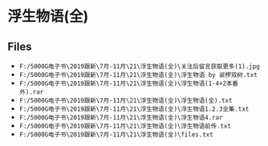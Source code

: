 # 浮生物语(全)

## Files

- `F:/5000G电子书\2019跟新\7月-11月\21\浮生物语(全)\关注后留言获取更多(1).jpg`
- `F:/5000G电子书\2019跟新\7月-11月\21\浮生物语(全)\浮生物语 by 裟椤双树.txt`
- `F:/5000G电子书\2019跟新\7月-11月\21\浮生物语(全)\浮生物语(1-4+2本番外).rar`
- `F:/5000G电子书\2019跟新\7月-11月\21\浮生物语(全)\浮生物语(全).txt`
- `F:/5000G电子书\2019跟新\7月-11月\21\浮生物语(全)\浮生物语1.2.3全集.txt`
- `F:/5000G电子书\2019跟新\7月-11月\21\浮生物语(全)\浮生物语4.rar`
- `F:/5000G电子书\2019跟新\7月-11月\21\浮生物语(全)\浮生物语前传.txt`
- `F:/5000G电子书\2019跟新\7月-11月\21\浮生物语(全)\files.txt`
